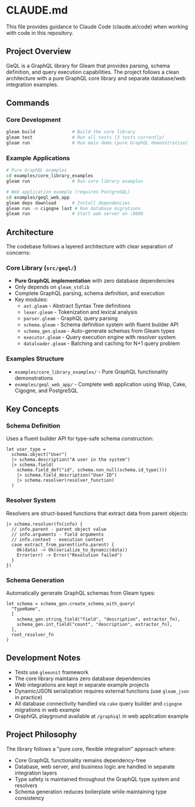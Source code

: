 # CLAUDE.md

This file provides guidance to Claude Code (claude.ai/code) when working with code in this repository.

## Project Overview

GeQL is a GraphQL library for Gleam that provides parsing, schema definition, and query execution capabilities. The project follows a clean architecture with a pure GraphQL core library and separate database/web integration examples.

## Commands

### Core Development
```bash
gleam build              # Build the core library
gleam test               # Run all tests (3 tests currently)
gleam run                # Run main demo (pure GraphQL demonstration)
```

### Example Applications
```bash
# Pure GraphQL examples
cd examples/core_library_examples
gleam run                # Run core library examples

# Web application example (requires PostgreSQL)
cd examples/geql_web_app
gleam deps download      # Install dependencies
gleam run -m cigogne last # Run database migrations
gleam run                # Start web server on :8080
```

## Architecture

The codebase follows a layered architecture with clear separation of concerns:

### Core Library (`src/geql/`)
- **Pure GraphQL implementation** with zero database dependencies
- Only depends on `gleam_stdlib`
- Complete GraphQL parsing, schema definition, and execution
- Key modules:
  - `ast.gleam` - Abstract Syntax Tree definitions
  - `lexer.gleam` - Tokenization and lexical analysis
  - `parser.gleam` - GraphQL query parsing
  - `schema.gleam` - Schema definition system with fluent builder API
  - `schema_gen.gleam` - Auto-generate schemas from Gleam types
  - `executor.gleam` - Query execution engine with resolver system
  - `dataloader.gleam` - Batching and caching for N+1 query problem

### Examples Structure
- `examples/core_library_examples/` - Pure GraphQL functionality demonstrations
- `examples/geql_web_app/` - Complete web application using Wisp, Cake, Cigogne, and PostgreSQL

## Key Concepts

### Schema Definition
Uses a fluent builder API for type-safe schema construction:
```gleam
let user_type = 
  schema.object("User")
  |> schema.description("A user in the system")
  |> schema.field(
    schema.field_def("id", schema.non_null(schema.id_type()))
    |> schema.field_description("User ID")
    |> schema.resolver(resolver_function)
  )
```

### Resolver System
Resolvers are struct-based functions that extract data from parent objects:
```gleam
|> schema.resolver(fn(info) {
  // info.parent - parent object value
  // info.arguments - field arguments 
  // info.context - execution context
  case extract_from_parent(info.parent) {
    Ok(data) -> Ok(serialize_to_dynamic(data))
    Error(err) -> Error("Resolution failed")
  }
})
```

### Schema Generation
Automatically generate GraphQL schemas from Gleam types:
```gleam
let schema = schema_gen.create_schema_with_query(
  "TypeName",
  [
    schema_gen.string_field("field", "description", extractor_fn),
    schema_gen.int_field("count", "description", extractor_fn),
  ],
  root_resolver_fn
)
```

## Development Notes

- Tests use `gleeunit` framework
- The core library maintains zero database dependencies
- Web integrations are kept in separate example projects
- Dynamic/JSON serialization requires external functions (use `gleam_json` in practice)
- All database connectivity handled via `cake` query builder and `cigogne` migrations in web example
- GraphiQL playground available at `/graphiql` in web application example

## Project Philosophy

The library follows a "pure core, flexible integration" approach where:
- Core GraphQL functionality remains dependency-free
- Database, web server, and business logic are handled in separate integration layers
- Type safety is maintained throughout the GraphQL type system and resolvers
- Schema generation reduces boilerplate while maintaining type consistency